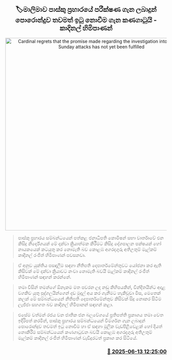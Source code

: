 <p align='center'><b><h2 align='center' title='Cardinal regrets that the promise made regarding the investigation into the Easter Sunday attacks has not yet been fulfilled'>🏷මාලිමාව පාස්කු ප්‍රහාරයේ පරීක්ෂණ ගැන ලබාදුන් පොරොන්දුව තවමත් ඉටු නොවීම ගැන කණගාටුයි - කාදිනල් හිමිපාණන්</h2></b></p>
<p align='center'><img src='https://helakuru.sgp1.cdn.digitaloceanspaces.com/esana/images/lib/ranjith-cardinal-ui.jpg' width='600' alt='Cardinal regrets that the promise made regarding the investigation into the Easter Sunday attacks has not yet been fulfilled'></p>

> පාස්කු ‍ප්‍රහාරය සම්බන්ධයෙන් පත්කළ ජනාධිපති කොමිෂන් සභා වාර්තාවේ එන කිසිදු නිර්දේශයක් මේ දක්වා ක්‍රියාත්මක කිරීමට කිසිදු දේශපාලන පක්ෂයක් හෝ නායකයෙක් කටයුතු කර නොමැති බව කොළඹ අගරදගුරු අතිඋතුම් මැල්කම් කාදිනල් රංජිත් හිමිපාණන් පවසනවා.

> ඒ අනුව යුක්තිය පසඳලීම සඳහා නීතිපති දෙපාර්තමේන්තුවට යෝජනා කර ඇති කිසිවක් මේ දක්වා ක්‍රියාවට නංවා නොමැති බවයි මැල්කම් කාදිනල් රංජිත් හිමිපාණන් සඳහන් කරන්නේ.

> තමා විසින් තමන්ගේ ඕනෑකම මත පවරන ලද නඩු කිහිපයකින්, වින්දිතයින්ට අදාළ වගකිව යුතු පුද්ගලයින්ගෙන් දඩ මුදල් අය කර ගැනීමට හැකිවූවා මිස, මෙතෙක් කලක් මේ සම්බන්ධයෙන් නීතිපති දෙපාර්තමේන්තුව කිසිවක් සිදු නොකර සිටීම ලැජ්ජා සහගත බව කාදිනල් හිමිපානන් සඳහන් කළා.

> එසේම වත්මන් රජය වන ජාතික ජන බලවේගයේ ප්‍රතිපත්ති ප්‍රකාශය තමා වෙත ඉදිරිපත් කරමින්, පාස්කු ප්‍රහාරය සම්බන්ධයෙන් විමර්ශන ගැන ලබාදුන් පොරොන්දුව තවමත් ඉටු නොවීම හා ඒ සඳහා මූලික වැඩපිළිවෙළක් හෝ දියත් නොකිරීම සම්බන්ධයෙන් කණගාටුවන බවයි කොළඹ අගරදගුරු අතිඋතුම් මැල්කම් කාදිනල් රංජිත් හිමිපාණන් වැඩිදුරටත් ප්‍රකාශ කර සිටියේ.



<h3 align='right'><a href='https://www.helakuru.lk/esana/p/110965/'>📅 2025-06-13 12:25:00</a></h3>
